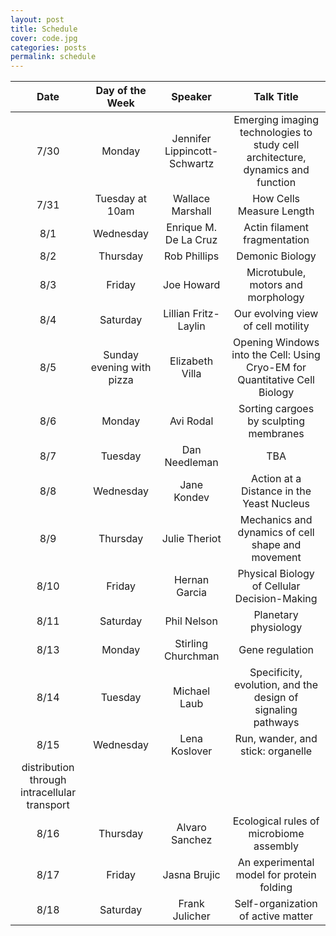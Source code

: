 ```yaml
---
layout: post
title: Schedule
cover: code.jpg
categories: posts
permalink: schedule
---
```


| Date | Day of the Week | Speaker | Talk Title |
| :--: | :--: | :--: | :--: |
|7/30| Monday | Jennifer Lippincott-Schwartz | Emerging imaging technologies to study cell architecture, dynamics and function |
|7/31| Tuesday at 10am | Wallace Marshall	| How Cells Measure Length |
|8/1| Wednesday | Enrique M. De La Cruz | Actin filament fragmentation |
|8/2| Thursday | Rob Phillips | Demonic Biology |
|8/3| Friday | Joe Howard | Microtubule, motors and morphology |
|8/4| Saturday | Lillian Fritz-Laylin | Our evolving view of cell motility |
|8/5| Sunday evening with pizza | Elizabeth Villa	| Opening Windows into the Cell: Using Cryo-EM for Quantitative Cell Biology |
|8/6| Monday | Avi Rodal | Sorting cargoes by sculpting membranes |
|8/7| Tuesday | Dan Needleman	| TBA |
|8/8| Wednesday | Jane Kondev	| Action at a Distance in the Yeast Nucleus |
|8/9| Thursday | Julie Theriot | Mechanics and dynamics of cell shape and movement |
|8/10| Friday | Hernan Garcia	| Physical Biology of Cellular Decision-Making |
|8/11| Saturday | Phil Nelson	| Planetary physiology |
|8/13| Monday | Stirling Churchman | Gene regulation |
|8/14| Tuesday | Michael Laub | Specificity, evolution, and the design of signaling pathways |
|8/15| Wednesday | Lena Koslover | Run, wander, and stick: organelle 
distribution through intracellular transport |
|8/16| Thursday | Alvaro Sanchez | Ecological rules of microbiome assembly |
|8/17| Friday | Jasna Brujic | An experimental model for protein folding |
|8/18| Saturday | Frank Julicher | Self-organization of active matter |

